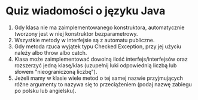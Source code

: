# Quiz wiadomości o języku Java

1. Gdy klasa nie ma zaimplementowanego konstruktora, automatycznie tworzony jest w niej konstruktor bezparametrowy.
2. Wszystkie metody w interfejsie są z automatu publiczne.
3. Gdy metoda rzuca wyjątek typu Checked Exception, przy jej użyciu należy albo throw albo catch.
4. Klasa może zaimplementować dowolną ilość interfejs/interfejsów oraz rozszerzyć jedną klasę/klas (uzupełnij luki odpowiednią liczbą lub słowem "nieograniczoną liczbę").
5. Jeżeli mamy w klasie wiele metod o tej samej nazwie przyjmujących różne argumenty to nazywa się to przeciążeniem (podaj nazwę zabiegu po polsku lub angielsku).
